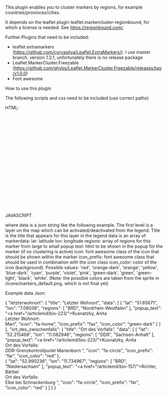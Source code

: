 This plugin enables you to cluster markers by regions, for example countries/provinces/cities.

It depends on the leaflet plugin leaflet.markercluster-regionbound, for which a license is needed. See https://regionbound.com/.

Further Plugins that need to be included:
* leaflet.extramarkers (https://github.com/coryasilva/Leaflet.ExtraMarkers/). I use master branch, version 1.2.1, 
unfortunately there is no release package
* Leaflet.MarkerCluster.Freezable (https://github.com/ghybs/Leaflet.MarkerCluster.Freezable/releases/tag/v1.0.0)
* Font awesome

How to use this plugin

The following scripts and css need to be included (use correct paths) 

<script src="leaflet.extra-markers.min.js"></script>
<script src="leaflet.markercluster.freezable.js"></script>
<script src="leaflet.markercluster-regionbound.min.js"></script>
<script src="leaflet.cedis.regioncluster.js"></script>
<link rel="stylesheet" href="leaflet.extra-markers.min.css" type="text/css">
<link rel="stylesheet" href="MarkerCluster.Aggregations.css" type="text/css">
<link rel="stylesheet" href="MarkerCluster.css" type="text/css">
<link rel="stylesheet" href="MarkerCluster.Default.css" type="text/css">
<link rel="stylesheet" href="leaflet.cedis.regioncluster.css" type="text/css">


HTML: 
<div id="map" class="someclass" style="width: 100%; height: 300px;"></div>

JAVASCRIPT
<script>
 SucheKarte.init('map', data,  {
        useClustering: false,
        controlsCollapsed: false,
        showControls: false,
        fitBounds: true,
        allowClustersOfOne: false
    });
</script>

where data is a json string like the following example. 
The first level is a layer on the map which can be activated/deactivated from the legend.
Title is the title that appears for this layer in the legend
data is an array of markerdata:
    lat: latitude
    lon: longitude
    regions: array of regions for this marker from large to small
    popup text: html to be shown in the popup for the marker (if no clustering is active)
    icon: font awesome class of the icon that should be shown within the marker
    icon_prefix: font awesome class that should be used in combination with the icon class
    icon_color: color of the icon (background). Possible values: 'red', 'orange-dark', 'orange', 'yellow', 'blue-dark', 
        'cyan', 'purple', 'violet', 'pink', 'green-dark', 'green', 'green-light', 'black', 'white'.
     (Note: the possible colors are taken from the sprite in /icons/markers_default.png, which is not final yet)       
     
Example data Json: 

{
  "letzterwohnort": {
    "title": "Letzter Wohnort",
    "data": [
      {
        "lat": "51.65671",
        "lon": "7.09038",
        "regions": [
          "BRD",
          "Nordrhein-Westfalen"
        ],
        "popup_text": "<a href=\"/articlemd/bio-223/\">Kusnatzky, Anita</a><br>Letzter Wohnort: <br>Marl",
        "icon": "fa-home",
        "icon_prefix": "fas",
        "icon_color": "green-dark"
      }
    ]
  },
  "ort_des_zwischenfalls": {
    "title": "Ort des Vorfalls",
    "data": [
      {
        "lat": "52.215468",
        "lon": "11.082946",
        "regions": [
          "DDR",
          "Sachsen-Anhalt"
        ],
        "popup_text": "<a href=\"/articlemd/bio-223/\">Kusnatzky, Anita</a><br>Ort des Vorfalls: <br>DDR-Grenzkontrollpunkt Marienborn ",
        "icon": "fa-circle",
        "icon_prefix": "far",
        "icon_color": "red"
      },   
      {
        "lat": "52.990236",
        "lon": "11.734967",
        "regions": [
          "BRD",
          "Niedersachsen"
        ],
        "popup_text": "<a href=\"/articlemd/bio-157/\">Richter, Bärbel</a><br>Ort des Vorfalls: <br>Elbe bei Schnackenburg ",
        "icon": "fa-circle",
        "icon_prefix": "far",
        "icon_color": "red"
      }
    ]
  }
}